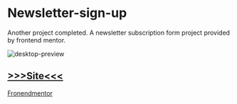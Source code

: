 # Newsletter-sign-up
Another project completed. A newsletter subscription form project provided by frontend mentor.

![desktop-preview](https://github.com/genariocoliveira/Newsletter-sign-up/assets/53302984/cb1005e5-4c5f-4793-867e-a2eed33028ce)

## [>>>Site<<<](https://genariocoliveira.github.io/Newsletter-sign-up/)

[Fronendmentor](https://www.frontendmentor.io/)
